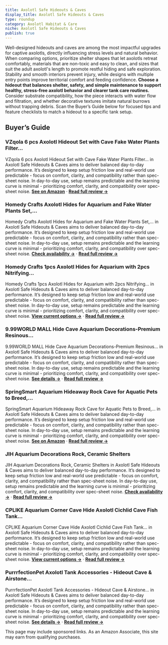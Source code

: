 ```yaml
---
title: Axolotl Safe Hideouts & Caves
display_title: Axolotl Safe Hideouts & Caves
type: roundup
category: Axolotl Habitat & Care
niche: Axolotl Safe Hideouts & Caves
publish: true
---
```


<p>Well-designed hideouts and caves are among the most impactful upgrades for captive axolotls, directly influencing stress levels and natural behavior. When comparing options, prioritize shelter shapes that let axolotls retreat comfortably, materials that are non-toxic and easy to clean, and sizes that suit the adult axolotl's length to promote restful hiding and safe exploration. Stability and smooth interiors prevent injury, while designs with multiple entry points improve territorial comfort and feeding confidence. <strong>Choose a hideout that balances shelter, safety, and simple maintenance to support healthy, stress-free axolotl behavior and clearer tank care routines.</strong> Consider substrate compatibility, how the piece interacts with water flow and filtration, and whether decorative textures imitate natural burrows without trapping debris. Scan the Buyer’s Guide below for focused tips and feature checklists to match a hideout to a specific tank setup.</p>

<h2>Buyer’s Guide</h2>
<h3>VZqola 6 pcs Axolotl Hideout Set with Cave Fake Water Plants Filter…</h3>
<p>VZqola 6 pcs Axolotl Hideout Set with Cave Fake Water Plants Filter… in Axolotl Safe Hideouts & Caves aims to deliver balanced day-to-day performance. It’s designed to keep setup friction low and real-world use predictable - focus on comfort, clarity, and compatibility rather than spec-sheet noise. In day-to-day use, setup remains predictable and the learning curve is minimal - prioritizing comfort, clarity, and compatibility over spec-sheet noise. <a href="https://amzn.to/434yd8b" target="_blank" rel="nofollow sponsored noopener noopener" target="_blank"><strong>See on Amazon</strong></a> · <a href="/reviews/vzqola-6-pcs-axolotl-hideout-set-with-cave-fake-water-plants-filter-bal-50cd67ec/"><strong>Read full review &rarr;</strong></a></p>
<h3>Homedy Crafts Axolotl Hides for Aquarium and Fake Water Plants Set,…</h3>
<p>Homedy Crafts Axolotl Hides for Aquarium and Fake Water Plants Set,… in Axolotl Safe Hideouts & Caves aims to deliver balanced day-to-day performance. It’s designed to keep setup friction low and real-world use predictable - focus on comfort, clarity, and compatibility rather than spec-sheet noise. In day-to-day use, setup remains predictable and the learning curve is minimal - prioritizing comfort, clarity, and compatibility over spec-sheet noise. <a href="https://amzn.to/47qJDp0" target="_blank" rel="nofollow sponsored noopener noopener" target="_blank"><strong>Check availability &rarr;</strong></a> · <a href="/reviews/homedy-crafts-axolotl-hides-for-aquarium-and-fake-water-plants-set-axol-b9a9dd92/"><strong>Read full review &rarr;</strong></a></p>
<h3>Homedy Crafts 1pcs Axolotl Hides for Aquarium with 2pcs Nitrifying…</h3>
<p>Homedy Crafts 1pcs Axolotl Hides for Aquarium with 2pcs Nitrifying… in Axolotl Safe Hideouts & Caves aims to deliver balanced day-to-day performance. It’s designed to keep setup friction low and real-world use predictable - focus on comfort, clarity, and compatibility rather than spec-sheet noise. In day-to-day use, setup remains predictable and the learning curve is minimal - prioritizing comfort, clarity, and compatibility over spec-sheet noise. <a href="https://amzn.to/42FBlXU" target="_blank" rel="nofollow sponsored noopener noopener" target="_blank"><strong>View current options &rarr;</strong></a> · <a href="/reviews/homedy-crafts-1pcs-axolotl-hides-for-aquarium-with-2pcs-nitrifying-ball-7fbf33a5/"><strong>Read full review &rarr;</strong></a></p>
<h3>9.99WORLD MALL Hide Cave Aquarium Decorations-Premium Resinous…</h3>
<p>9.99WORLD MALL Hide Cave Aquarium Decorations-Premium Resinous… in Axolotl Safe Hideouts & Caves aims to deliver balanced day-to-day performance. It’s designed to keep setup friction low and real-world use predictable - focus on comfort, clarity, and compatibility rather than spec-sheet noise. In day-to-day use, setup remains predictable and the learning curve is minimal - prioritizing comfort, clarity, and compatibility over spec-sheet noise. <a href="https://amzn.to/4heIPai" target="_blank" rel="nofollow sponsored noopener noopener" target="_blank"><strong>See details &rarr;</strong></a> · <a href="/reviews/9-99world-mall-hide-cave-aquarium-decorations-premium-resinous-natural-70afae7a/"><strong>Read full review &rarr;</strong></a></p>
<h3>SpringSmart Aquarium Hideaway Rock Cave for Aquatic Pets to Breed,…</h3>
<p>SpringSmart Aquarium Hideaway Rock Cave for Aquatic Pets to Breed,… in Axolotl Safe Hideouts & Caves aims to deliver balanced day-to-day performance. It’s designed to keep setup friction low and real-world use predictable - focus on comfort, clarity, and compatibility rather than spec-sheet noise. In day-to-day use, setup remains predictable and the learning curve is minimal - prioritizing comfort, clarity, and compatibility over spec-sheet noise. <a href="https://amzn.to/4hdRUQE" target="_blank" rel="nofollow sponsored noopener noopener" target="_blank"><strong>See on Amazon</strong></a> · <a href="/reviews/springsmart-aquarium-hideaway-rock-cave-for-aquatic-pets-to-breed-play-fe8d79a5/"><strong>Read full review &rarr;</strong></a></p>
<h3>JIH Aquarium Decorations Rock, Ceramic Shelters</h3>
<p>JIH Aquarium Decorations Rock, Ceramic Shelters in Axolotl Safe Hideouts & Caves aims to deliver balanced day-to-day performance. It’s designed to keep setup friction low and real-world use predictable - focus on comfort, clarity, and compatibility rather than spec-sheet noise. In day-to-day use, setup remains predictable and the learning curve is minimal - prioritizing comfort, clarity, and compatibility over spec-sheet noise. <a href="https://amzn.to/4ol6mZp" target="_blank" rel="nofollow sponsored noopener noopener" target="_blank"><strong>Check availability &rarr;</strong></a> · <a href="/reviews/jih-aquarium-decorations-rock-ceramic-shelters-shrimp-habitat-breeding-664a042a/"><strong>Read full review &rarr;</strong></a></p>
<h3>CPLIKE Aquarium Corner Cave Hide Axolotl Cichlid Cave Fish Tank…</h3>
<p>CPLIKE Aquarium Corner Cave Hide Axolotl Cichlid Cave Fish Tank… in Axolotl Safe Hideouts & Caves aims to deliver balanced day-to-day performance. It’s designed to keep setup friction low and real-world use predictable - focus on comfort, clarity, and compatibility rather than spec-sheet noise. In day-to-day use, setup remains predictable and the learning curve is minimal - prioritizing comfort, clarity, and compatibility over spec-sheet noise. <a href="https://amzn.to/3J9iVIb" target="_blank" rel="nofollow sponsored noopener noopener" target="_blank"><strong>View current options &rarr;</strong></a> · <a href="/reviews/cplike-aquarium-corner-cave-hide-axolotl-cichlid-cave-fish-tank-accesso-d8bbdd5f/"><strong>Read full review &rarr;</strong></a></p>
<h3>PurrrfectionPet Axolotl Tank Accessories  -  Hideout Cave & Airstone…</h3>
<p>PurrrfectionPet Axolotl Tank Accessories  -  Hideout Cave & Airstone… in Axolotl Safe Hideouts & Caves aims to deliver balanced day-to-day performance. It’s designed to keep setup friction low and real-world use predictable - focus on comfort, clarity, and compatibility rather than spec-sheet noise. In day-to-day use, setup remains predictable and the learning curve is minimal - prioritizing comfort, clarity, and compatibility over spec-sheet noise. <a href="https://amzn.to/4nMnnf6" target="_blank" rel="nofollow sponsored noopener noopener" target="_blank"><strong>See details &rarr;</strong></a> · <a href="/reviews/purrrfectionpet-axolotl-tank-accessories-hideout-cave-airstone-bubbler-97f7a926/"><strong>Read full review &rarr;</strong></a></p>
<aside class="disclosure">This page may include sponsored links. As an Amazon Associate, this site may earn from qualifying purchases.</aside>
